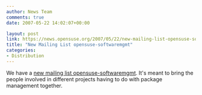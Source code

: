 ```yaml
---
author: News Team
comments: true
date: 2007-05-22 14:02:07+00:00

layout: post
link: https://news.opensuse.org/2007/05/22/new-mailing-list-opensuse-softwaremgmt/
title: "New Mailing List opensuse-softwaremgmt"
categories:
- Distribution
---
```

We have a [new mailing list opensuse-softwaremgmt](http://lists.opensuse.org/opensuse-announce/2007-05/msg00005.html). It's meant to bring the people involved in different projects having to do with package management together.
